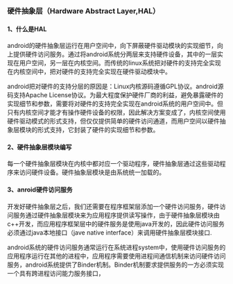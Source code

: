 ### 硬件抽象层（Hardware Abstract Layer,HAL）
#### 1、什么是HAL
android的硬件抽象层运行在用户空间中，向下屏蔽硬件驱动模块的实现细节，向上提供硬件访问服务。通过将android系统分两层来支持硬件设备，其中的一层实现在用户空间，另一层在内核空间。而传统的linux系统把对硬件的支持完全实现在内核空间中，把对硬件的支持完全实现在硬件驱动模块中。

android把对硬件的支持分层的原因是：Linux内核源码遵循GPL协议。android源码支持Apache License协议。为最大程度保护硬件厂商的利益，避免暴露硬件的实现细节和参数，需要将对硬件的支持完全实现在android系统的用户空间中。但只有内核空间才能才有操作硬件设备的权限，因此解决方案变成了，内核空间使用硬件驱动模式的形式支持，但仅仅提供简单的硬件访问通道，而用户空间以硬件抽象层模块的形式支持，它封装了硬件的实现细节和参数。

#### 2、硬件抽象层模块编写
每一个硬件抽象层模块在内核中都对应一个驱动程序，硬件抽象层通过这些驱动程序来访问硬件设备。硬件抽象层模块是由系统统一加载的。

#### 3、anroid硬件访问服务
开发好硬件抽象层之后，我们还需要在程序框架层添加一个硬件访问服务，硬件访问服务通过硬件抽象层模块来为应用程序提供读写操作，由于硬件抽象层模块由c++开发，而应用程序框架层中的硬件服务是使用java开发的，因此硬件访问服务必须通过java本地接口（jave native interface）来调用硬件抽象层模块接口.

android系统的硬件访问服务通常运行在系统进程system中，使用硬件访问服务的应用程序运行在其他的进程中，应用程序需要使用进程间通信机制来访问硬件访问服务，android系统提供了Binder机制。Binder机制要求提供服务的一方必须实现一个具有跨进程访问能力服务接口，